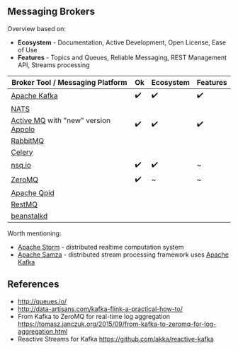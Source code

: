## Messaging Brokers
Overview based on:
* **Ecosystem** - Documentation, Active Development, Open License, Ease of Use
* **Features** - Topics and Queues, Reliable Messaging, REST Management API, Streams processing

| Broker Tool / Messaging Platform                                                                         | Ok | Ecosystem | Features |
|----------------------------------------------------------------------------------------------------------|----|-----------|----------|
| [Apache Kafka](http://kafka.apache.org/)                                                                 | ✔️️  | ✔️️         | ✔️️        |
| [NATS](http://www.nats.io/)                                                                              |    |           |          |
| [Active MQ](http://activemq.apache.org/) with "new" version [Appolo](http://activemq.apache.org/apollo/) | ✔️️  | ✔️️         | ✔️️        |
| [RabbitMQ](https://www.rabbitmq.com/)                                                                    |    |           |          |
| [Celery](http://www.celeryproject.org/)                                                                  |    |           |          |
| [nsq.io](http://nsq.io/)                                                                                 | ✔️️  | ✔️️         | ~        |
| [ZeroMQ](http://zeromq.org/)                                                                             | ✔️️  | ~         | ~        |
| [Apache Qpid](https://qpid.apache.org/)                                                                  |    |           |          |
| [RestMQ](http://restmq.com/)                                                                             |    |           |          |
| [beanstalkd](http://kr.github.io/beanstalkd/)                                                            |    |           |          |

Worth mentioning:
* [Apache Storm](https://storm.apache.org/) - distributed realtime computation system
* [Apache Samza](http://samza.apache.org/) -  distributed stream processing framework uses [Apache Kafka](http://kafka.apache.org/)
## References

* http://queues.io/
* http://data-artisans.com/kafka-flink-a-practical-how-to/
* From Kafka to ZeroMQ for real-time log aggregation https://tomasz.janczuk.org/2015/09/from-kafka-to-zeromq-for-log-aggregation.html
* Reactive Streams for Kafka https://github.com/akka/reactive-kafka
